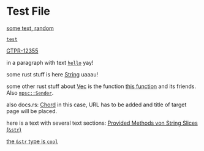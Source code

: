 # Test File

[some text, random](https://www.jira.com/PS-129 "some title")

[`test`](https://www.jira.com/PS-129 "https://www.jira.com/PS-129")

[GTPR-12355](http://www.grtp.de/issue/GTPR-12355 "http://www.grtp.de/issue/GTPR-12355")

in a paragraph with text [`hello`](empty) yay!

some rust stuff is here [String](https://doc.rust-lang.org/nightly/alloc/string/struct.String.html "https://doc.rust-lang.org/nightly/alloc/string/struct.String.html") uaaau!

some other rust stuff about [Vec](https://doc.rust-lang.org/nightly/alloc/vec/struct.Vec.html "https://doc.rust-lang.org/nightly/alloc/vec/struct.Vec.html") is the function [this function](https://doc.rust-lang.org/nightly/alloc/vec/struct.Vec.html#method.append "https://doc.rust-lang.org/nightly/alloc/vec/struct.Vec.html#method.append") and its friends. Also [`mpsc::Sender`](https://doc.rust-lang.org/nightly/std/sync/mpsc/struct.Sender.html "https://doc.rust-lang.org/nightly/std/sync/mpsc/struct.Sender.html").

also docs.rs: [Chord](https://docs.rs/kord/0.6.1/klib/core/chord/struct.Chord.html "https://docs.rs/kord/0.6.1/klib/core/chord/struct.Chord.html") in this case, URL has to be added and title of target page will be placed.

here is a text with several text sections: [Provided Methods von String Slices (`&str`)](https://doc.rust-lang.org/nightly/std/primitive.str.html "https://doc.rust-lang.org/nightly/std/primitive.str.html")

[the `&str` type is `cool`](https://doc.rust-lang.org/nightly/std/primitive.str.html "yeah")